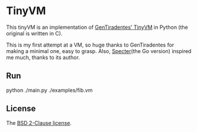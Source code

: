 # TinyVM

This tinyVM is an implementation of [GenTiradentes' TinyVM][tvm] in Python (the original is written in C).

This is my first attempt at a VM, so huge thanks to GenTiradentes for making a minimal one, easy to grasp. Also, [Specter][specter](the Go version) inspired me much, thanks to its author. 

## Run

python ./main.py ./examples/fib.vm

## License

The [BSD 2-Clause license][bsd].

[bsd]: http://opensource.org/licenses/BSD-2-Clause
[tvm]: https://github.com/GenTiradentes/tinyvm
[specter]: https://github.com/PuerkitoBio/specter
